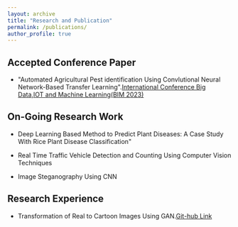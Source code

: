```yaml
---
layout: archive
title: "Research and Publication"
permalink: /publications/
author_profile: true
---
```




 ## Accepted Conference Paper
 
 * "Automated Agricultural Pest identification Using Convlutional Neural Network-Based Transfer Learning".[International Conference Big Data,IOT and Machine Learning(BIM 2023)](https://confbim.com/)



## On-Going Research Work

* Deep Learning Based Method to Predict Plant Diseases: A Case Study With Rice Plant Disease Classification"

* Real Time Traffic Vehicle Detection and Counting Using Computer Vision Techniques

* Image Steganography Using CNN

## Research Experience

* Transformation of Real to Cartoon Images Using GAN.<a href="https://github.com/Annoy180104109/Real-To-Cartoon-Images">Git-hub Link</a>